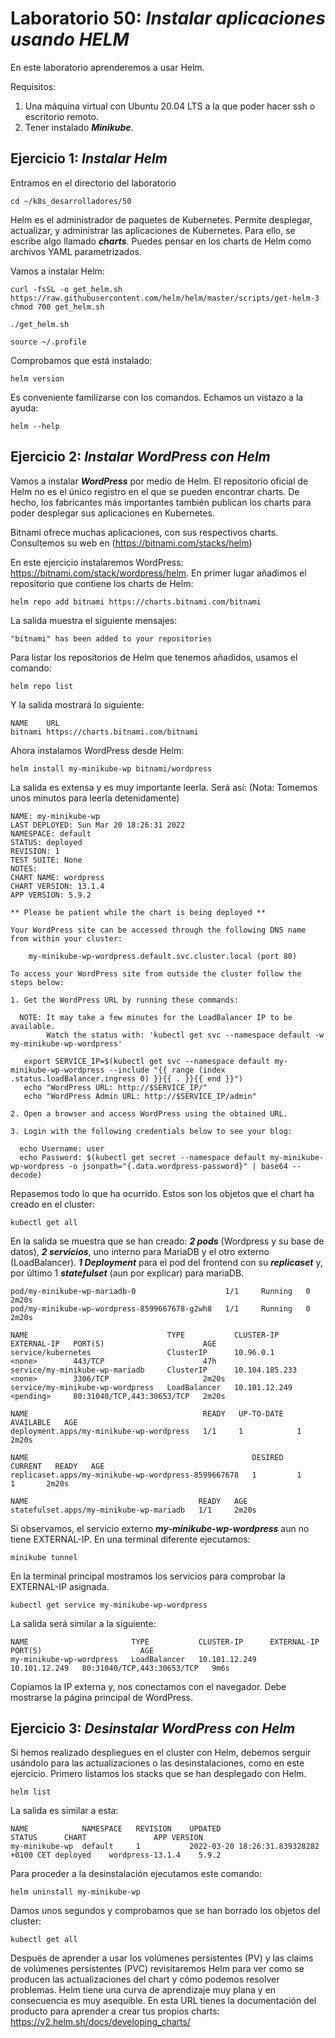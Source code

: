 # Laboratorio 50: ***Instalar aplicaciones usando HELM***
 
En este laboratorio aprenderemos a usar Helm.

Requisitos:

1. Una máquina virtual con Ubuntu 20.04 LTS a la que poder hacer ssh o escritorio remoto.
2. Tener instalado ***Minikube***.

## Ejercicio 1: ***Instalar Helm***

Entramos en el directorio del laboratorio
```
cd ~/k8s_desarrolladores/50
```

Helm es el administrador de paquetes de Kubernetes. Permite desplegar, actualizar, y administrar las aplicaciones de Kubernetes. Para ello, se escribe algo llamado ***charts***. Puedes pensar en los charts de Helm como archivos YAML parametrizados.

Vamos a instalar Helm:
```
curl -fsSL -o get_helm.sh https://raw.githubusercontent.com/helm/helm/master/scripts/get-helm-3
chmod 700 get_helm.sh
```
```
./get_helm.sh
```
```
source ~/.profile
```
Comprobamos que está instalado:
```
helm version
```

Es conveniente familizarse con los comandos. Echamos un vistazo a la ayuda:
```
helm --help
```

## Ejercicio 2: ***Instalar WordPress con Helm***


Vamos a instalar ***WordPress*** por medio de Helm. El repositorio oficial de Helm no es el único registro en el que se pueden encontrar charts. De hecho, los fabricantes más importantes también publican los charts para poder desplegar sus aplicaciones en Kubernetes.

Bitnami ofrece muchas aplicaciones, con sus respectivos charts. Consultemos su web en (https://bitnami.com/stacks/helm)

En este ejercicio instalaremos WordPress: https://bitnami.com/stack/wordpress/helm. En primer lugar añadimos el repositorio que contiene los charts de Helm:
```
helm repo add bitnami https://charts.bitnami.com/bitnami
```

La salida muestra el siguiente mensajes:
```
"bitnami" has been added to your repositories
```

Para listar los repositorios de Helm que tenemos añadidos, usamos el comando:
```
helm repo list
```

Y la salida mostrará lo siguiente:
```
NAME   	URL                               
bitnami	https://charts.bitnami.com/bitnami
```

Ahora instalamos WordPress desde Helm:
```
helm install my-minikube-wp bitnami/wordpress
```

La salida es extensa y es muy importante leerla. Será así: (Nota: Tomemos unos minutos para leerla detenidamente)
```
NAME: my-minikube-wp
LAST DEPLOYED: Sun Mar 20 18:26:31 2022
NAMESPACE: default
STATUS: deployed
REVISION: 1
TEST SUITE: None
NOTES:
CHART NAME: wordpress
CHART VERSION: 13.1.4
APP VERSION: 5.9.2

** Please be patient while the chart is being deployed **

Your WordPress site can be accessed through the following DNS name from within your cluster:

    my-minikube-wp-wordpress.default.svc.cluster.local (port 80)

To access your WordPress site from outside the cluster follow the steps below:

1. Get the WordPress URL by running these commands:

  NOTE: It may take a few minutes for the LoadBalancer IP to be available.
        Watch the status with: 'kubectl get svc --namespace default -w my-minikube-wp-wordpress'
 
   export SERVICE_IP=$(kubectl get svc --namespace default my-minikube-wp-wordpress --include "{{ range (index .status.loadBalancer.ingress 0) }}{{ . }}{{ end }}")
   echo "WordPress URL: http://$SERVICE_IP/"
   echo "WordPress Admin URL: http://$SERVICE_IP/admin"
 
2. Open a browser and access WordPress using the obtained URL.
 
3. Login with the following credentials below to see your blog:

  echo Username: user
  echo Password: $(kubectl get secret --namespace default my-minikube-wp-wordpress -o jsonpath="{.data.wordpress-password}" | base64 --decode)
```

Repasemos todo lo que ha ocurrido. Estos son los objetos que el chart ha creado en el cluster:
```
kubectl get all
```

En la salida se muestra que se han creado: ***2 pods*** (Wordpress y su base de datos), ***2 servicios***, uno interno para MariaDB y el otro externo (LoadBalancer). ***1 Deployment*** para el pod del frontend con su ***replicaset*** y, por último 1 ***statefulset*** (aun por explicar) para mariaDB.
```
pod/my-minikube-wp-mariadb-0                    1/1     Running   0          2m20s
pod/my-minikube-wp-wordpress-8599667678-g2wh8   1/1     Running   0          2m20s
 
NAME                               TYPE           CLUSTER-IP       EXTERNAL-IP   PORT(S)                      AGE
service/kubernetes                 ClusterIP      10.96.0.1        <none>        443/TCP                      47h
service/my-minikube-wp-mariadb     ClusterIP      10.104.185.233   <none>        3306/TCP                     2m20s
service/my-minikube-wp-wordpress   LoadBalancer   10.101.12.249    <pending>     80:31040/TCP,443:30653/TCP   2m20s

NAME                                       READY   UP-TO-DATE   AVAILABLE   AGE
deployment.apps/my-minikube-wp-wordpress   1/1     1            1           2m20s

NAME                                                  DESIRED   CURRENT   READY   AGE
replicaset.apps/my-minikube-wp-wordpress-8599667678   1         1         1       2m20s

NAME                                      READY   AGE
statefulset.apps/my-minikube-wp-mariadb   1/1     2m20s
```

Si observamos, el servicio externo ***my-minikube-wp-wordpress*** aun no tiene EXTERNAL-IP. En una terminal diferente ejecutamos:
```
minikube tunnel
```

En la terminal principal mostramos los servicios para comprobar la EXTERNAL-IP asignada.
```
kubectl get service my-minikube-wp-wordpress
```

La salida será similar a la siguiente:
```
NAME                       TYPE           CLUSTER-IP      EXTERNAL-IP     PORT(S)                      AGE
my-minikube-wp-wordpress   LoadBalancer   10.101.12.249   10.101.12.249   80:31040/TCP,443:30653/TCP   9m6s
```

Copiamos la IP externa y, nos conectamos con el navegador. Debe mostrarse la página principal de WordPress.


## Ejercicio 3: ***Desinstalar WordPress con Helm***

Si hemos realizado despliegues en el cluster con Helm, debemos serguir usándolo para las actualizaciones o las desinstalaciones, como en este ejercicio. Primero listamos los stacks que se han desplegado con Helm.
```
helm list
```

La salida es similar a esta:
```
NAME          	NAMESPACE	REVISION	UPDATED                                	STATUS  	CHART           	APP VERSION
my-minikube-wp	default  	1       	2022-03-20 18:26:31.839328282 +0100 CET	deployed	wordpress-13.1.4	5.9.2 
```

Para proceder a la desinstalación ejecutamos este comando:
```
helm uninstall my-minikube-wp
```

Damos unos segundos y comprobamos que se han borrado los objetos del cluster:
```
kubectl get all
```

Después de aprender a usar los volúmenes persistentes (PV) y las claims de volúmenes persistentes (PVC) revisitaremos Helm para ver como se producen las actualizaciones del chart y cómo podemos resolver problemas. Helm tiene una curva de aprendizaje muy plana y en consecuencia es muy asequible. En esta URL tienes la documentación del producto para aprender a crear tus propios charts: https://v2.helm.sh/docs/developing_charts/


